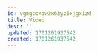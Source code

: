 ```yaml
---
id: vgmgcovqw2x63yz5xjgxizd
title: Video
desc: ''
updated: 1701261937542
created: 1701261937542
---
```

